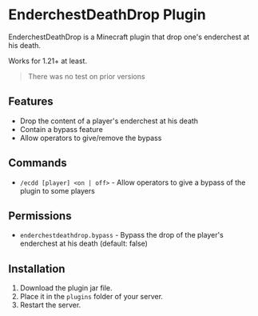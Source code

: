 # EnderchestDeathDrop Plugin

EnderchestDeathDrop is a Minecraft plugin that drop one's enderchest at his death.

Works for 1.21+ at least.
> There was no test on prior versions

## Features

- Drop the content of a player's enderchest at his death
- Contain a bypass feature
- Allow operators to give/remove the bypass

## Commands

- `/ecdd [player] <on | off>` - Allow operators to give a bypass of the plugin to some players

## Permissions

- `enderchestdeathdrop.bypass` - Bypass the drop of the player's enderchest at his death (default: false)

## Installation

1. Download the plugin jar file.
2. Place it in the `plugins` folder of your server.
3. Restart the server.
